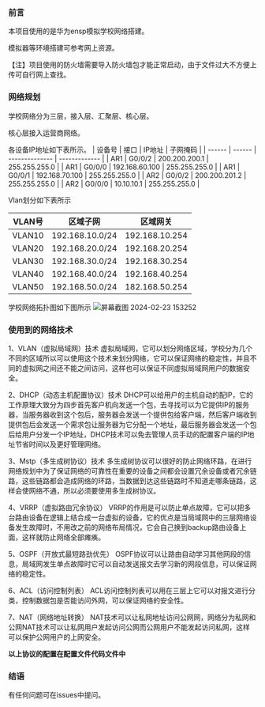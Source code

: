 ### 前言
本项目使用的是华为ensp模拟学校网络搭建。

模拟器等环境搭建可参考网上资源。

【注】项目使用的防火墙需要导入防火墙包才能正常启动，由于文件过大不方便上传可自行网上查找。

### 网络规划
学校网络分为三层，接入层、汇聚层、核心层。

核心层接入运营商网络。

各设备IP地址如下表所示。
| 设备号 | 接口   | IP地址         | 子网掩码      |
| ------ | ------ | -------------- | ------------- |
| AR1    | G0/0/2 | 200.200.200.1  | 255.255.255.0 |
| AR1    | G0/0/0 | 192.168.60.100 | 255.255.255.0 |
| AR1    | G0/0/1 | 192.168.70.100 | 255.255.255.0 |
| AR2    | G0/0/2 | 200.200.201.2  | 255.255.255.0 |
| AR2    | G0/0/0 | 10.10.10.1     | 255.255.255.0 |

Vlan划分如下表所示

| VLAN号 | 区域子网        | 区域网关       |
| ------ | --------------- | -------------- |
| VLAN10 | 192.168.10.0/24 | 192.168.10.254 |
| VLAN20 | 192.168.20.0/24 | 192.168.20.254 |
| VLAN30 | 192.168.30.0/24 | 192.168.30.254 |
| VLAN40 | 192.168.40.0/24 | 192.168.40.254 |
| VLAN50 | 192.168.50.0/24 | 182.168.50.254 |

学校网络拓扑图如下图所示
![屏幕截图 2024-02-23 153252](https://github.com/IsNoooo/Network/assets/88282069/3e24b2d2-30a5-4f6d-a81b-82d8898f87aa)


### 使用到的网络技术
1、VLAN（虚拟局域网）技术
虚拟局域网，它可以划分网络区域，学校分为几个不同的区域所以可以使用这个技术来划分网络，它可以保证网络的稳定性，并且不同的虚拟网之间还不能之间访问，这样也可以保证不同虚拟局域网用户的数据安全。

2、DHCP（动态主机配置协议）技术
DHCP可以给用户的主机自动的配IP，它的工作原理大致分为四步首先客户机向发送一个包，去寻找可以为它提供IP的服务器，当服务器收到这个包后，服务器会发送一个提供包给客户端，然后客户端收到提供包后会发送一个需求包让服务器为它分配一个地址，最后服务器会发送一个包后给用户分发一个IP地址，DHCP技术可以免去管理人员手动的配置客户端的IP地址节省时间以及更好管理网络。

3、Mstp（多生成树协议）技术
多生成树协议可以很好的防止网络环路，在进行网络规划中为了保证网络的可靠性在重要的设备之间都会设置冗余设备或者冗余链路，这些链路都会造成网络的环路，当数据到达这些链路时不知道走哪条链路，这样会使网络不通，所以必须要使用多生成树协议。

4、VRRP（虚拟路由冗余协议）
VRRP的作用是可以防止单点故障，它可以把多台路由设备在逻辑上结合成一台虚拟的设备，它的优点是当局域网中的三层网络设备发生故障时，不用改之前的网络布局情况，它会自己换到backup路由设备上面，这样就防止网络全部瘫痪。

5、OSPF（开放式最短路劲优先）
OSPF协议可以让路由自动学习其他网段的信息，局域网发生单点故障时它可以自动发送报文去学习新的网段信息，可以保证网络的稳定性。

6、ACL（访问控制列表）
ACL访问控制列表可以用在三层上它可以对报文进行分类，控制数据包是否能访问外网，可以保证网络的安全性。

7、NAT（网络地址转换）
NAT技术可以让私网地址访问公网网，网络分为私网和公网NAT技术可以让私网用户发起访问公网而公网用户不能发起访问私网，这样可以保护公网用户的上网安全。

**以上协议的配置在配置文件代码文件中**
### 结语
有任何问题可在issues中提问。
